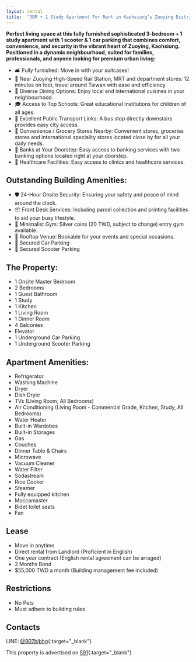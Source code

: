 ```yaml
---
layout: rental
title:  "3BR + 1 Study Apartment For Rent in Kaohsiung’s Zuoying District, Perfect for Families ! 🏡✨"
---
```



__Perfect living space at this fully furnished sophisticated 3-bedroom + 1 study apartment with 1 scooter & 1 car parking that combines comfort, convenience, and security in the vibrant heart of Zuoying, Kaohsiung. Positioned in a dynamic neighbourhood, suited for families, professionals, and anyone looking for premium urban living:__

  - 🛋️ Fully furnished: Move in with your suitcases!
  - 🚉 Near Zuoying High-Speed Rail Station, MRT and department stores: 12 minutes on foot, travel around Taiwan with ease and efficiency.
  - 🍴 Diverse Dining Options: Enjoy local and international cuisines in your neighbourhood.
  - 🎓 Access to Top Schools: Great educational institutions for children of all ages.
  - 🚌 Excellent Public Transport Links: A bus stop directly downstairs provides easy city access.
  - 🚶 Convenience / Grocery Stores Nearby: Convenient stores, groceries stores and international speciality stores located close by for all your daily needs.
  - 🏦 Banks at Your Doorstep: Easy access to banking services with two banking options located right at your doorstep.
  - 🏥 Healthcare Facilities: Easy access to clinics and healthcare services.

## Outstanding Building Amenities:

  - 🛡️ 24-Hour Onsite Security: Ensuring your safety and peace of mind around the clock.
  - 📦 Front Desk Services: Including parcel collection and printing facilities to aid your busy lifestyle.
  - 💪 Minimalist Gym: Silver coins (20 TWD, subject to change) entry gym available.
  - 🌆 Rooftop Venue: Bookable for your events and special occasions.
  - 🚗 Secured Car Parking
  - 🛵 Secured Scooter Parking

## The Property:
  - 1 Onsite Master Bedroom
  - 2 Bedrooms
  - 1 Guest Bathroom
  - 1 Study
  - 1 Kitchen
  - 1 Living Room
  - 1 Dinner Room
  - 4 Balconies
  - Elevator
  - 1 Underground Car Parking
  - 1 Underground Scooter Parking

## Apartment Amenities:
  - Refrigerator
  - Washing Machine
  - Dryer
  - Dish Dryer
  - TVs (Living Room, All Bedrooms)
  - Air Conditioning (Living Room - Commercial Grade, Kitchen, Study, All Bedrooms)
  - Water Heater
  - Built-in Wardobes 
  - Built-in Storages
  - Gas
  - Couches
  - Dinner Table & Chairs
  - Microwave
  - Vacuum Cleaner
  - Water Filter
  - Sodastream
  - Rice Cooker
  - Steamer
  - Fully equipped kitchen
  - Moccamaster
  - Bidet toilet seats 
  - Fan

## Lease
  - Move in anytime
  - Direct rental from Landlord (Proficient in English)
  - One year contract (English rental agreement can be arraged)
  - 2 Months Bond
  - $55,000 TWD a month (Building management fee included)

## Restrictions
  - No Pets
  - Must adhere to building rules


## Contacts
LINE: [@907bjbhg](https://lin.ee/g00nSrm){:target="_blank"}


This property is advertised on [591](https://rent.591.com.tw/16647833){:target="_blank"}
